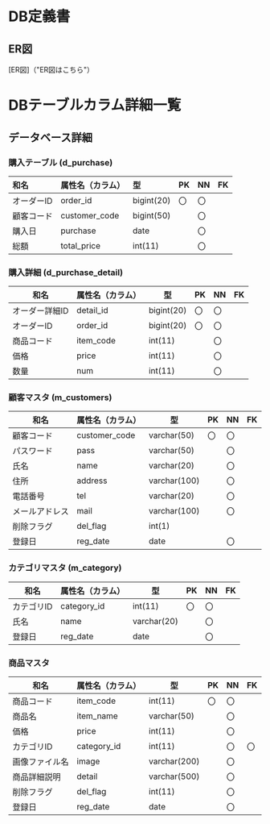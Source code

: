 # DB定義書
## ER図
[ER図]（"ER図はこちら"）
# DBテーブルカラム詳細一覧
## データベース詳細

### 購入テーブル (d_purchase)
|和名|属性名（カラム）|型|PK|NN|FK|
|:---|:---|:---|:---|:---|:---|
|オーダーID|order_id|bigint(20)|〇|〇||
|顧客コード|customer_code|bigint(50)||〇||
|購入日|purchase|date||〇||
|総額|total_price|int(11)||〇||


### 購入詳細 (d_purchase_detail)
|和名|属性名（カラム）|型|PK|NN|FK|
|-----|------|--|--|--|--|
|オーダー詳細ID|detail_id|bigint(20)|〇|〇||
|オーダーID|order_id|bigint(20)|〇|〇||
|商品コード|item_code|int(11)||〇||
|価格|price|int(11)||〇||
|数量|num|int(11)||〇||


### 顧客マスタ (m_customers)
|和名|属性名（カラム）|型|PK|NN|FK|
|----|------|--|--|--|--|
|顧客コード|customer_code|varchar(50)|〇|〇||
|パスワード|pass|varchar(50)||〇||
|氏名|name|varchar(20)||〇||
|住所|address|varchar(100)||〇||
|電話番号|tel|varchar(20)||〇||
|メールアドレス|mail|varchar(100)||〇||
|削除フラグ|del_flag|int(1)||||
|登録日|reg_date|date||〇||


### カテゴリマスタ (m_category)
|和名|属性名（カラム）|型|PK|NN|FK|
|---|------|--|--|--|--|
|カテゴリID|category_id|int(11)|〇|〇||
|氏名|name|varchar(20)||〇||
|登録日|reg_date|date||〇||


### 商品マスタ
|和名|属性名（カラム）|型|PK|NN|FK|
|----|------|--|--|--|--|
|商品コード|item_code|int(11)|〇|〇||
|商品名|item_name|varchar(50)||〇||
|価格|price|int(11)||〇||
|カテゴリID|category_id|int(11)||〇|〇|
|画像ファイル名|image|varchar(200)||〇||
|商品詳細説明|detail|varchar(500)||〇||
|削除フラグ|del_flag|int(11)||〇||
|登録日|reg_date|date||〇||
